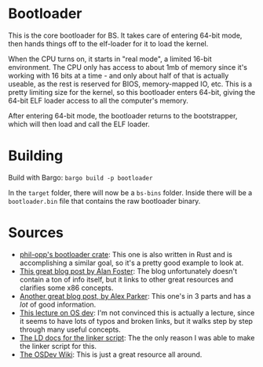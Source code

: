 # Bootloader

This is the core bootloader for BS. It takes care of entering 64-bit mode, then hands things off to the elf-loader for it to load the kernel.

When the CPU turns on, it starts in "real mode", a limited 16-bit environment. The CPU only has access to about 1mb of memory since it's working with 16 bits at a time - and only about half of that is actually useable, as the rest is reserved for BIOS, memory-mapped IO, etc. This is a pretty limiting size for the kernel, so this bootloader enters 64-bit, giving the 64-bit ELF loader access to all the computer's memory.

After entering 64-bit mode, the bootloader returns to the bootstrapper, which will then load and call the ELF loader.

# Building

Build with Bargo: `bargo build -p bootloader`

In the `target` folder, there will now be a `bs-bins` folder. Inside there will be a `bootloader.bin` file that contains the raw bootloader binary.

# Sources

- [phil-opp's bootloader crate](https://github.com/rust-osdev/bootloader/blob/main/bios): This one is also written in Rust and is accomplishing a similar goal, so it's a pretty good example to look at.
- [This great blog post by Alan Foster](https://www.alanfoster.me/posts/writing-a-bootloader/): The blog unfortunately doesn't contain a ton of info itself, but it links to other great resources and clarifies some x86 concepts.
- [Another great blog post, by Alex Parker](http://3zanders.co.uk/2017/10/13/writing-a-bootloader/): This one's in 3 parts and has a *lot* of good information.
- [This lecture on OS dev](https://www.cs.bham.ac.uk/~exr/lectures/opsys/10_11/lectures/os-dev.pdf): I'm not convinced this is actually a lecture, since it seems to have lots of typos and broken links, but it walks step by step through many useful concepts.
- [The LD docs for the linker script](https://sourceware.org/binutils/docs/ld/Scripts.html): The the only reason I was able to make the linker script for this.
- [The OSDev Wiki](https://wiki.osdev.org): This is just a great resource all around.
